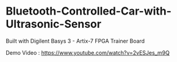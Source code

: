 # Bluetooth-Controlled-Car-with-Ultrasonic-Sensor
Built with Digilent Basys 3 - Artix-7 FPGA Trainer Board

Demo Video : https://www.youtube.com/watch?v=2vESJes_m9Q
